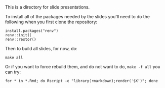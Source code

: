 This is a directory for slide presentations.

To install all of the packages needed by the slides you'll need to do the following when you first clone the repository:

```
install.packages("renv")
renv::init()
renv::restor()
```

Then to build all slides, for now, do:

```
make all
```

Or if you want to force rebuild them, and do not want to do, `make -f all` you can try:

```
for * in *.Rmd; do Rscript -e "library(rmarkdown);render('$X')"; done

```
